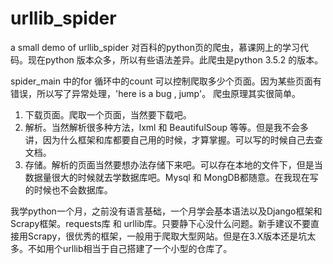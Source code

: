 # urllib_spider
a small demo of urllib_spider
对百科的python页的爬虫，慕课网上的学习代码。现在python 版本众多，所以有些语法差异。此爬虫是python 3.5.2 的版本。

spider_main 中的for 循环中的count 可以控制爬取多少个页面。因为某些页面有错误，所以写了异常处理，'here is a bug , jump'。
爬虫原理其实很简单。

1. 下载页面。爬取一个页面，当然要下载吧。
2. 解析。当然解析很多种方法，lxml 和 BeautifulSoup 等等。但是我不会多讲，因为什么框架和库都要自己用的时候，才算掌握。可以写的时候自己去查文档。
3. 存储。解析的页面当然要想办法存储下来吧。可以存在本地的文件下，但是当数据量很大的时候就去学数据库吧。Mysql 和 MongDB都随意。在我现在写的时候也不会数据库。

我学python一个月，之前没有语言基础，一个月学会基本语法以及Django框架和Scrapy框架。requests库 和 urllib库。只要静下心没什么问题。新手建议不要直接用Scrapy，很优秀的框架，一般用于爬取大型网站。但是在3.X版本还是坑太多。不如用个urllib相当于自己搭建了一个小型的仓库了。
